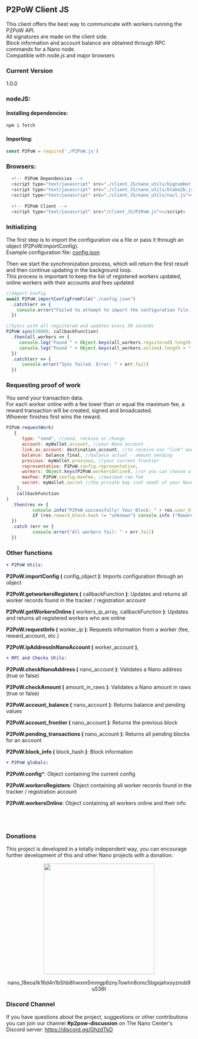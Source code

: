 ## P2PoW Client JS
This client offers the best way to communicate with workers running the P2PoW API.
<br>All signatures are made on the client side.
<br>Block information and account balance are obtained through RPC commands for a Nano node.
<br>Compatible with node.js and major browsers 

### Current Version
1.0.0

### nodeJS:

#### Installing dependencies:
```bash
npm i fetch
```

#### Importing:
```js
const P2PoW = require('./P2PoW.js')
```


### Browsers:
```javascript
  <!-- P2PoW Dependencies -->
  <script type="text/javascript" src="./client_JS/nano_utils/bignumber.min.js"></script>
  <script type="text/javascript" src="./client_JS/nano_utils/blake2b.js"></script>
  <script type="text/javascript" src="./client_JS/nano_utils/nacl.js"></script>
  
  <!-- P2PoW Client -->
  <script type="text/javascript" src="/client_JS/P2PoW.js"></script>
```

### Initializing
The first step is to import the configuration via a file or pass it through an object (P2PoW.importConfig).
<br>Example configuration file: <a href="https://github.com/anarkrypto/P2PoW/blob/master/client_JS/config.json">config.json</a>

Then we start the synchronization process, which will return the first result and then continue updating in the background loop.
<br>This process is important to keep the list of registered workers updated, online workers with their accounts and fees updated

```javascript
//Import Config
await P2PoW.importConfigFromFile("./config.json")
  .catch(err => {
    console.error("Failed to attempt to import the configuration file. Error: " + err.fail) 
  })

//Syncs with all registered and updates every 30 seconds
P2PoW.sync(30000, callbackFunction)
  .then(all_workers => {
     console.log("Found " + Object.keys(all_workers.registered).length + " workers registrations")
     console.log("Found " + Object.keys(all_workers.online).length + " workers online")
  })
  .catch(err => {
      console.error("Sync failed. Error: " + err.fail) 
  })

```

### Requesting proof of work
You send your transaction data. 
<br>For each worker online with a fee lower than or equal the maximum fee, a reward transaction will be created, signed and broadcasted.
<br>Whoever finishes first wins the reward.

```javascript
P2PoW.requestWork(
   {
      type: "send", //send, receive or change
      account: myWallet.account, //your Nano account
      link_as_account: destination_account, //to receive use "link" and hash of the block to receive
      balance: balance_final, //balance actual - amount sending
      previous: myWallet.previous, //your current frontier
      representative: P2PoW.config.representative,
      workers: Object.keys(P2PoW.workersOnline), //or you can choose a specific worker
      maxFee: P2PoW.config.maxFee, //maximum raw fee
      secret: myWallet.secret //the private key (not seed) of your Nano account to sign transactions
    },
    callbackFunction
)
  .then(res => {
          console.info("P2PoW successfully! Your Block: " + res.user_block.hash)
          if (res.reward_block.hash != "unknown") console.info ("Reward Block: " + res.reward_block.hash) //your new previous block (frontier)
  })
  .catch (err => {
          console.error("All workers fail: " + err.fail)
  })
```

### Other functions


```diff
+ P2PoW Utils:

```

**P2PoW.importConfig (** config_object **)**: Imports configuration through an object

**P2PoW.getworkersRegisters (** callbackFunction **)**: Updates and returns all worker records found in the tracker / registration account

**P2PoW.getWorkersOnline (** workers_ip_array, callbackFunction **)**: Updates and returns all registered workers who are online

**P2PoW.requestInfo (** worker_ip **)**: Requests information from a worker (fee, reward_account, etc.) 

**P2PoW.ipAddressInNanoAccount (** worker_account **)**,


```diff
+ RPC and Checks Utils:
```

**P2PoW.checkNanoAddress (** nano_account **)**: Validates a Nano address (true or false)

**P2PoW.checkAmount (** amount_in_raws **)**: Validates a Nano amount in raws (true or false)

**P2PoW.account_balance (** nano_account **)**: Returns balance and pending values

**P2PoW.account_frontier (** nano_account **)**: Returns the previous block

**P2PoW.pending_transactions (** nano_account **)**: Returns all pending blocks for an account

**P2PoW.block_info (** block_hash **)**: Block information


```diff
+ P2PoW globals:
```

**P2PoW.config***: Object containing the current config

**P2PoW.workersRegisters**: Object containing all worker records found in the tracker / registration account

**P2PoW.workersOnline**: Object containing all workers online and their info

<br><br>

### Donations
This project is developed in a totally independent way, you can encourage further development of this and other Nano projects with a donation:

<p align="center">
<img src="https://github.com/anarkrypto/P2PoW/blob/master/docs/donate-qr-code-gradient.png?raw=true" width="300px" />
</p>


<p align="center">
 nano_18eoa1k16d4n1b5hb8hwxm5mmgp6zny7owhn8omc5bgxjahxsyznob9u536t
 </p>

### Discord Channel
If you have questions about the project, suggestions or other contributions you can join our channel **#p2pow-discussion** on The Nano Center's Discord server:
https://discord.gg/GhzdTkD


